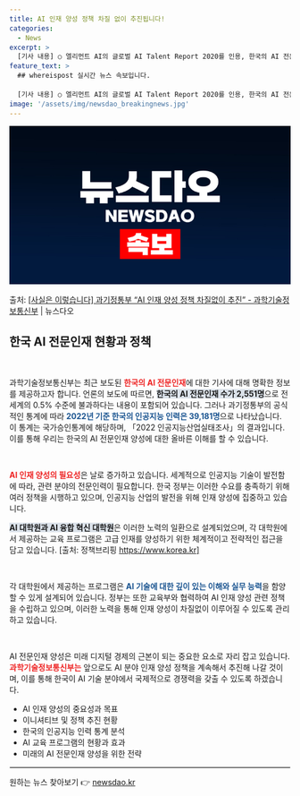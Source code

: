 ```yaml
---
title: AI 인재 양성 정책 차질 없이 추진됩니다!
categories:
  - News
excerpt: >
  [기사 내용] ○ 엘리먼트 AI의 글로벌 AI Talent Report 2020를 인용, 한국의 AI 전문인…
feature_text: >
  ## whereispost 실시간 뉴스 속보입니다.

  [기사 내용] ○ 엘리먼트 AI의 글로벌 AI Talent Report 2020를 인용, 한국의 AI 전문인…
image: '/assets/img/newsdao_breakingnews.jpg'
---
```


![뉴스다오 속보](/assets/img/newsdao_breakingnews.jpg)

<p>출처: <a href="https://newsdao.kr/2601" rel="dofollow">[사실은 이렇습니다] 과기정통부 “AI 인재 양성 정책 차질없이 추진” - 과학기술정보통신부</a> | 뉴스다오</p>

<h2 data-ke-size="size26">한국 AI 전문인재 현황과 정책</h2>

<p data-ke-size="size16">&nbsp;</p>

과학기술정보통신부는 최근 보도된 <b><span style="color: #ee2323;">한국의 AI 전문인재</span></b>에 대한 기사에 대해 명확한 정보를 제공하고자 합니다. 언론의 보도에 따르면, <b><span style="background-color: #21538527;">한국의 AI 전문인재 수가 2,551명</span></b>으로 전 세계의 0.5% 수준에 불과하다는 내용이 포함되어 있습니다. 그러나 과기정통부의 공식적인 통계에 따라 <b><span style="color: #1a5490;">2022년 기준 한국의 인공지능 인력은 39,181명</span></b>으로 나타났습니다. 이 통계는 국가승인통계에 해당하며, 「2022 인공지능산업실태조사」의 결과입니다. 이를 통해 우리는 한국의 AI 전문인재 양성에 대한 올바른 이해를 할 수 있습니다.

<p data-ke-size="size16">&nbsp;</p>

<b><span style="color: #ee2323;">AI 인재 양성의 필요성</span></b>은 날로 증가하고 있습니다. 세계적으로 인공지능 기술이 발전함에 따라, 관련 분야의 전문인력이 필요합니다. 한국 정부는 이러한 수요를 충족하기 위해 여러 정책을 시행하고 있으며, 인공지능 산업의 발전을 위해 인재 양성에 집중하고 있습니다.

<b><span style="background-color: #21538527;">AI 대학원과 AI 융합 혁신 대학원</span></b>은 이러한 노력의 일환으로 설계되었으며, 각 대학원에서 제공하는 교육 프로그램은 고급 인재를 양성하기 위한 체계적이고 전략적인 접근을 담고 있습니다. [출처: 정책브리핑 https://www.korea.kr] 

<p data-ke-size="size16">&nbsp;</p>

각 대학원에서 제공하는 프로그램은 <b><span style="color: #1a5490;">AI 기술에 대한 깊이 있는 이해와 실무 능력</span></b>을 함양할 수 있게 설계되어 있습니다. 정부는 또한 교육부와 협력하여 AI 인재 양성 관련 정책을 수립하고 있으며, 이러한 노력을 통해 인재 양성이 차질없이 이루어질 수 있도록 관리하고 있습니다.

<p data-ke-size="size16">&nbsp;</p>

AI 전문인재 양성은 미래 디지털 경제의 근본이 되는 중요한 요소로 자리 잡고 있습니다. <b><span style="color: #ee2323;">과학기술정보통신부는</span></b> 앞으로도 AI 분야 인재 양성 정책을 계속해서 추진해 나갈 것이며, 이를 통해 한국이 AI 기술 분야에서 국제적으로 경쟁력을 갖출 수 있도록 하겠습니다.

<ul>
    <li>AI 인재 양성의 중요성과 목표</li>
    <li>이니셔티브 및 정책 추진 현황</li>
    <li>한국의 인공지능 인력 통계 분석</li>
    <li>AI 교육 프로그램의 현황과 효과</li>
    <li>미래의 AI 전문인재 양성을 위한 전략</li>
</ul>

<hr style="border: 1px solid #ddd;">

<p data-ke-size="size16"></p> 

원하는 뉴스 찾아보기 👉 <a href="https://newsdao.kr" rel="dofollow">newsdao.kr</a>


